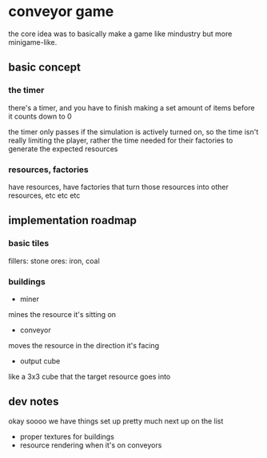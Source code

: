 # conveyor game

the core idea was to basically make a game like mindustry but more minigame-like.

## basic concept

### the timer

there's a timer, and you have to finish making a set amount of items before it counts down to 0

the timer only passes if the simulation is actively turned on, so the time isn't really limiting the player, rather the time needed for their factories to generate the expected resources

### resources, factories

have resources, have factories that turn those resources into other resources, etc etc etc

## implementation roadmap

### basic tiles

fillers: stone
ores: iron, coal

### buildings

- miner

mines the resource it's sitting on

- conveyor

moves the resource in the direction it's facing

- output cube

like a 3x3 cube that the target resource goes into

## dev notes

okay soooo we have things set up pretty much next up on the list

- proper textures for buildings
- resource rendering when it's on conveyors

